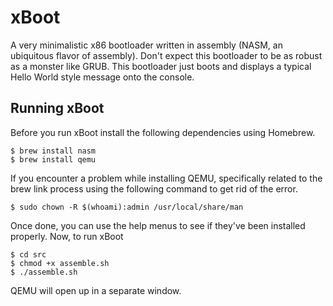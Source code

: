 # xBoot

A very minimalistic x86 bootloader written in assembly (NASM, an ubiquitous flavor of assembly). Don't expect this bootloader to be as robust as a monster like GRUB. This bootloader just boots and displays a typical Hello World style message onto the console.

## Running xBoot

Before you run xBoot install the following dependencies using Homebrew.

```shell
$ brew install nasm
$ brew install qemu
```

If you encounter a problem while installing QEMU, specifically related to the brew link process using the following
command to get rid of the error.

```shell
$ sudo chown -R $(whoami):admin /usr/local/share/man
```

Once done, you can use the help menus to see if they've been installed properly. Now, to run xBoot

```shell
$ cd src
$ chmod +x assemble.sh
$ ./assemble.sh
```

QEMU will open up in a separate window.

